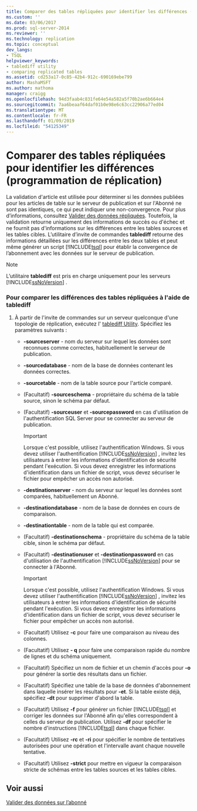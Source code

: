 ```yaml
---
title: Comparer des tables répliquées pour identifier les différences (programmation de réplication) | Microsoft Docs
ms.custom: ''
ms.date: 03/06/2017
ms.prod: sql-server-2014
ms.reviewer: ''
ms.technology: replication
ms.topic: conceptual
dev_langs:
- TSQL
helpviewer_keywords:
- tablediff utility
- comparing replicated tables
ms.assetid: cd253a17-0c85-42b4-912c-690169ebe799
author: MashaMSFT
ms.author: mathoma
manager: craigg
ms.openlocfilehash: 94d3faab4c831fe64e54a582a5f70b2ae6b664e4
ms.sourcegitcommit: 7aa6beaaf64daf01b0e98e6c63cc22906a77ed04
ms.translationtype: MT
ms.contentlocale: fr-FR
ms.lasthandoff: 01/09/2019
ms.locfileid: "54125349"
---
```

# <a name="compare-replicated-tables-for-differences-replication-programming"></a>Comparer des tables répliquées pour identifier les différences (programmation de réplication)
  La validation d'article est utilisée pour déterminer si les données publiées pour les articles de table sur le serveur de publication et sur l'Abonné ne sont pas identiques, ce qui peut indiquer une non-convergence. Pour plus d’informations, consultez [Valider des données répliquées](../validate-data-at-the-subscriber.md). Toutefois, la validation retourne uniquement des informations de succès ou d'échec et ne fournit pas d'informations sur les différences entre les tables sources et les tables cibles. L’utilitaire d’invite de commandes **tablediff** retourne des informations détaillées sur les différences entre les deux tables et peut même générer un script [!INCLUDE[tsql](../../../includes/tsql-md.md)] pour établir la convergence de l’abonnement avec les données sur le serveur de publication.  
  
> [!NOTE]  
>  L’utilitaire **tablediff** est pris en charge uniquement pour les serveurs [!INCLUDE[ssNoVersion](../../../includes/ssnoversion-md.md)] .  
  
### <a name="to-compare-replicated-tables-for-differences-using-tablediff"></a>Pour comparer les différences des tables répliquées à l'aide de tablediff  
  
1.  À partir de l'invite de commandes sur un serveur quelconque d'une topologie de réplication, exécutez l' [tablediff Utility](../../../tools/tablediff-utility.md). Spécifiez les paramètres suivants :  
  
    -   **-sourceserver** - nom du serveur sur lequel les données sont reconnues comme correctes, habituellement le serveur de publication.  
  
    -   **-sourcedatabase** - nom de la base de données contenant les données correctes.  
  
    -   **-sourcetable** - nom de la table source pour l'article comparé.  
  
    -   (Facultatif) **-sourceschema** - propriétaire du schéma de la table source, sinon le schéma par défaut.  
  
    -   (Facultatif) **-sourceuser** et **-sourcepassword** en cas d'utilisation de l'authentification SQL Server pour se connecter au serveur de publication.  
  
        > [!IMPORTANT]  
        >  Lorsque c'est possible, utilisez l'authentification Windows. Si vous devez utiliser l'authentification [!INCLUDE[ssNoVersion](../../../includes/ssnoversion-md.md)] , invitez les utilisateurs à entrer les informations d'identification de sécurité pendant l'exécution. Si vous devez enregistrer les informations d'identification dans un fichier de script, vous devez sécuriser le fichier pour empêcher un accès non autorisé.  
  
    -   **-destinationserver** - nom du serveur sur lequel les données sont comparées, habituellement un Abonné.  
  
    -   **-destinationdatabase** - nom de la base de données en cours de comparaison.  
  
    -   **-destinationtable** - nom de la table qui est comparée.  
  
    -   (Facultatif) **-destinationschema** - propriétaire du schéma de la table cible, sinon le schéma par défaut.  
  
    -   (Facultatif) **-destinationuser** et **-destinationpassword** en cas d'utilisation de l'authentification [!INCLUDE[ssNoVersion](../../../includes/ssnoversion-md.md)] pour se connecter à l'Abonné.  
  
        > [!IMPORTANT]  
        >  Lorsque c'est possible, utilisez l'authentification Windows. Si vous devez utiliser l'authentification [!INCLUDE[ssNoVersion](../../../includes/ssnoversion-md.md)] , invitez les utilisateurs à entrer les informations d'identification de sécurité pendant l'exécution. Si vous devez enregistrer les informations d'identification dans un fichier de script, vous devez sécuriser le fichier pour empêcher un accès non autorisé.  
  
    -   (Facultatif) Utilisez **-c** pour faire une comparaison au niveau des colonnes.  
  
    -   (Facultatif) Utilisez **- q** pour faire une comparaison rapide du nombre de lignes et du schéma uniquement.  
  
    -   (Facultatif) Spécifiez un nom de fichier et un chemin d'accès pour **-o** pour générer la sortie des résultats dans un fichier.  
  
    -   (Facultatif) Spécifiez une table de la base de données d'abonnement dans laquelle insérer les résultats pour **-et**. Si la table existe déjà, spécifiez **-dt** pour supprimer d'abord la table.  
  
    -   (Facultatif) Utilisez **-f** pour générer un fichier [!INCLUDE[tsql](../../../includes/tsql-md.md)] et corriger les données sur l'Abonné afin qu'elles correspondent à celles du serveur de publication. Utilisez **-df** pour spécifier le nombre d'instructions [!INCLUDE[tsql](../../../includes/tsql-md.md)] dans chaque fichier.  
  
    -   (Facultatif) Utilisez **-rc** et **-ri** pour spécifier le nombre de tentatives autorisées pour une opération et l'intervalle avant chaque nouvelle tentative.  
  
    -   (Facultatif) Utilisez **-strict** pour mettre en vigueur la comparaison stricte de schémas entre les tables sources et les tables cibles.  
  
## <a name="see-also"></a>Voir aussi  
 [Valider des données sur l’abonné](../validate-data-at-the-subscriber.md)  
  
  

